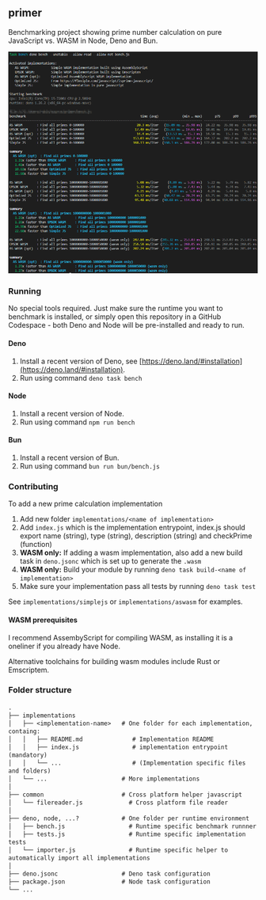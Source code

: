 ## primer

Benchmarking project showing prime number calculation on pure JavaScript vs. WASM in Node, Deno and Bun.

<img src="/primer.png">

### Running

No special tools required. Just make sure the runtime you want to benchmark is installed, or simply open this repository in a GitHub Codespace - both Deno and Node will be pre-installed and ready to run.

#### Deno

1.   Install a recent version of Deno, see [https://deno.land/#installation](https://deno.land/#installation).
2.   Run using command ```deno task bench```

#### Node

1.   Install a recent version of Node.
2.   Run using command ```npm run bench```

#### Bun

1.   Install a recent version of Bun.
2.   Run using command ```bun run bun/bench.js```

### Contributing

To add a new prime calculation implementation

1.   Add new folder `implementations/<name of implementation>`
2.   Add `index.js` which is the implementation entrypoint, index.js should export name (string), type (string), description (string) and checkPrime (function)
3.   **WASM only:**  If adding a wasm implementation, also add a new build task in `deno.jsonc` which is set up to generate the `.wasm`
4.   **WASM only:**  Build your module by running ```deno task build-<name of implementation>```
5.   Make sure your implementation pass all tests by running ```deno task test```

See `implementations/simplejs` or `implementations/aswasm` for examples.

#### WASM prerequisites

I recommend AssembyScript for compiling WASM, as installing it is a oneliner if you already have Node.

Alternative toolchains for building wasm modules include Rust or Emscriptem.

### Folder structure
    .
    ├── implementations             
    │   ├── <implementation-name>   # One folder for each implementation, containg: 
    │   │   ├── README.md              # Implementation README   
    │   │   ├── index.js               # implementation entrypoint (mandatory)
    │   │   └── ...                    # (Implementation specific files and folders) 
    │   └── ...                     # More implementations
    │
    ├── common                      # Cross platform helper javascript
    │   └── filereader.js             # Cross platform file reader
    │
    ├── deno, node, ...?            # One folder per runtime environment
    │   ├── bench.js                  # Runtime specific benchmark runnner
    │   ├── tests.js                  # Runtime specific implementation tests
    │   └── importer.js               # Runtime specific helper to automatically import all implementations
    │
    ├── deno.jsonc                  # Deno task configuration
    ├── package.json                # Node task configuration
    └── ...

